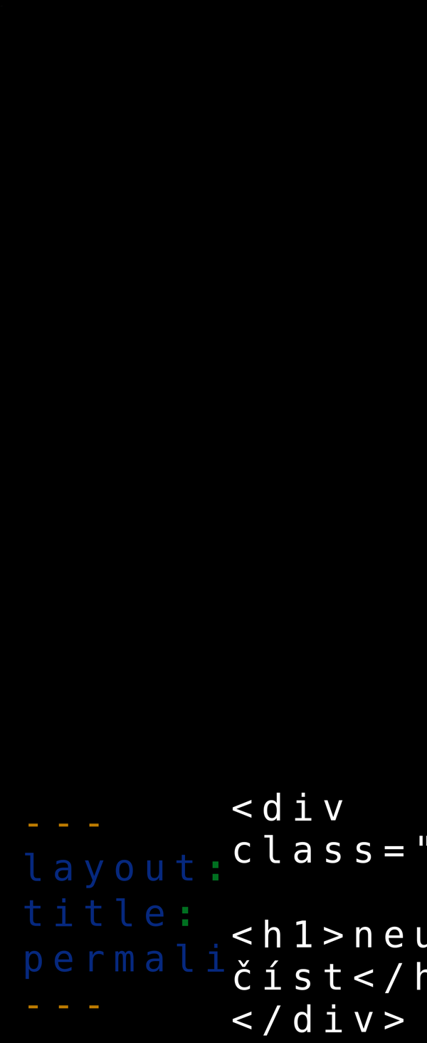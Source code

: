 ```yaml
---
layout: empty
title: 📚
permalink: /literatura/
---
```



<head>
	<meta charset="UTF-8">
	<title>Nevim</title>
	<style>
		@font-face {
			font-family: "Palatino";
		}
		body {
			margin: 0;
			width: 100vw;
			height: 100vh;
			display: flex;
			align-items: center;
			justify-content: center;
			font-size: 6em;
			letter-spacing: .2em;
			font-family: posterama;
			background-color: #000000;
			color: #fff;
		}
		div.object {
			animation: noise 3s steps(100) infinite;
		}
		@keyframes noise {
			0% {text-shadow: 1px 0 0 red, -1px 0 0 blue;}
			4% {text-shadow: 1px 0 0 red, -1px 0 0 blue;}
			5% {text-shadow: -1px 0 0 red, 1px 0 0 blue;}
			10% {text-shadow: -1px 0 0 red, 1px 0 0 blue;}
			11% {text-shadow: 0.5px 0 0 red, -0.5px 0 0 lime;}
			15% {text-shadow: 0.5px 0 0 red, -0.5px 0 0 lime;}
			16% {text-shadow: -1px 0 0 red, 1px 0 0 lime;}
			20% {text-shadow: -1px 0 0 red, 1px 0 0 lime;}
			21% {text-shadow: 0.7px 0 0 blue, -0.7px 0 0 lime;}
			30% {text-shadow: 0.7px 0 0 blue, -0.7px 0 0 lime;}
			31% {text-shadow: -1px 0 0 blue, 1px 0 0 lime;}
			40% {text-shadow: -1px 0 0 blue, 1px 0 0 lime;}
			41% {text-shadow: 30px 0 0 blue, -30px 0 0 lime;}
			42% {text-shadow: 0 0 0 blue, 0 0 0 lime;}
			43% {text-shadow: 0.5px 0 0 red, -0.5px 0 0 lime}
			46% {text-shadow: 0.5px 0 0 red, -0.5px 0 0 lime}
			47% {text-shadow: -1px 0 0 red, 1px 0 0 lime;}
			50% {text-shadow: -1px 0 0 red, 1px 0 0 lime;}
			51% {text-shadow: 1px 0 0 red, -1px 0 0 blue;}
			55% {text-shadow: 1px 0 0 red, -1px 0 0 blue;}
			56% {text-shadow: -1px 0 0 red, 1px 0 0 blue;}
			60% {text-shadow: -1px 0 0 red, 1px 0 0 blue;}
			61% {text-shadow: 30px 0 0 red, -30px 0 0 lime;}
			62% {text-shadow: 0 0 0 red, 0 0 0 lime;}
			63% {text-shadow: 0.5px 0 0 red, -0.5px 0 0 blue;}
			66% {text-shadow: 0.5px 0 0 red, -0.5px 0 0 blue;}
			67% {text-shadow: -1px 0 0 red, 1px 0 0 blue;}
			70% {text-shadow: -1px 0 0 red, 1px 0 0 blue;}
			71% {text-shadow: 70px 0 0 red, -70px 0 0 blue;}
			72% {text-shadow: 0 0 0 red, 0 0 0 blue;}
			73% {text-shadow: 1px 0 0 red, -1px 0 0 blue;}
			76% {text-shadow: 1px 0 0 red, -1px 0 0 blue;}
			77% {text-shadow: -1px 0 0 red, 1px 0 0 blue;}
			80% {text-shadow: -1px 0 0 red, 1px 0 0 blue;}
			81% {text-shadow: 0.5px 0 0 red, -0.5px 0 0 lime;}
			85% {text-shadow: 0.5px 0 0 red, -0.5px 0 0 lime;}
			86% {text-shadow: -1px 0 0 red, 1px 0 0 lime;}
			90% {text-shadow: -1px 0 0 red, 1px 0 0 lime;}
			91% {text-shadow: 40px 0 0 lime, -40px 0 0 blue;}
			92% {text-shadow: 0 0 0 lime, 0 0 0 blue;}
			93% {text-shadow: 0.7px 0 0 blue, -0.7px 0 0 lime;}
			95% {text-shadow: 0.7px 0 0 blue, -0.7px 0 0 lime;}
			96% {text-shadow: -1px 0 0 blue, 1px 0 0 lime;}
			100% {text-shadow: -1px 0 0 blue, 1px 0 0 lime;}
		}
		.left{
			position: fixed;	
            top: 0px !important;
            left: 0px !important;
			font-size: 8px; 
    		}
	</style>
	

<link rel="apple-touch-icon" sizes="180x180" href="/img/favicon/apple-touch-icon.png">
<link rel="icon" type="image/png" sizes="32x32" href="/img/favicon/favicon-32x32.png">
<link rel="icon" type="image/png" sizes="16x16" href="/img/favicon/favicon-16x16.png">
<link rel="manifest" href="/img/favicon/site.webmanifest">
<link rel="mask-icon" href="/img/favicon/safari-pinned-tab.svg" color="#430053">
<link rel="shortcut icon" href="/img/favicon/favicon.ico">
<meta name="msapplication-TileColor" content="#da532c">
<meta name="msapplication-config" content="/img/favicon/browserconfig.xml">
<meta name="theme-color" content="#ffffff">


</head>
<body>
	<a href="/"><p class="left">←</p></a>
	
	<div class="object">
		<h1>neumim číst</h1>
	</div>
</body>